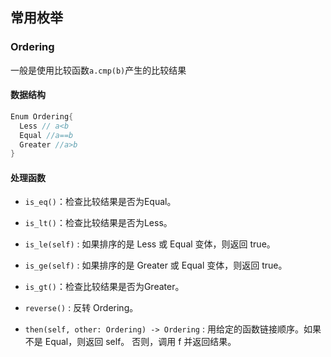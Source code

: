 ## 常用枚举

### Ordering
一般是使用比较函数`a.cmp(b)`产生的比较结果
####  数据结构
```rust
Enum Ordering{
  Less // a<b
  Equal //a==b
  Greater //a>b
}
```
#### 处理函数
+ `is_eq()`：检查比较结果是否为Equal。

+ `is_lt()`：检查比较结果是否为Less。

+ `is_le(self)` : 如果排序的是 Less 或 Equal 变体，则返回 true。

+ `is_ge(self)` : 如果排序的是 Greater 或 Equal 变体，则返回 true。

+ `is_gt()`：检查比较结果是否为Greater。

+ `reverse()` : 反转 Ordering。

+ `then(self, other: Ordering) -> Ordering` : 用给定的函数链接顺序。如果不是 Equal，则返回 self。 否则，调用 f 并返回结果。

